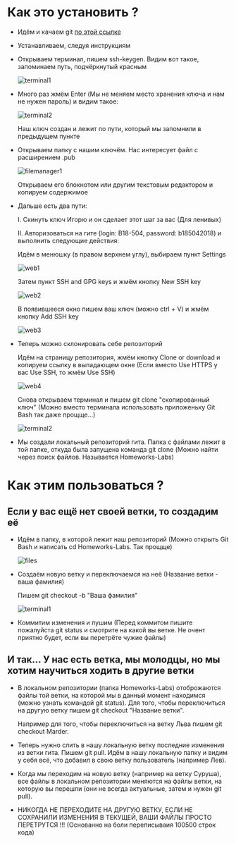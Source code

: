 # Как это установить ?

  * Идём и качаем git [по этой ссылке](https://git-scm.com/download/win)
  * Устанавливаем, следуя инструкциям
  * Открываем терминал, пишем ssh-keygen.
    Видим вот такое, запоминаем путь, подчёркнутый красным
    
    ![terminal1](https://github.com/IgorKreknin/Pictures/blob/master/1.PNG)
    
  * Много раз жмём Enter (Мы не меняем место хранения ключа и нам не нужен пароль) и видим такое:
    
    ![terminal2](https://github.com/IgorKreknin/Pictures/blob/master/2.PNG)
    
    Наш ключ создан и лежит по пути, который мы запомнили в предыдущем пункте
  * Открываем папку с нашим ключём. Нас интересует файл с расширением .pub
  
    ![filemanager1](https://github.com/IgorKreknin/Pictures/blob/master/3.PNG)
    
    Открываем его блокнотом или другим текстовым редактором и копируем содержимое
  * Дальше есть два пути:
  
    I. Скинуть ключ Игорю и он сделает этот шаг за вас (Для ленивых)
    
    II. Авторизоваться на гите (login: B18-504, password: b185042018) и выполнить следующие действия:
    
    Идём в менюшку (в правом верхнем углу), выбираем пункт Settings
    
    ![web1](https://github.com/IgorKreknin/Pictures/blob/master/4.PNG)
    
    Затем пункт SSH and GPG keys и жмём кнопку New SSH key
    
    ![web2](https://github.com/IgorKreknin/Pictures/blob/master/5.PNG)
    
    В появившееся окно пишем ваш ключ (можно ctrl + V) и жмём кнопку Add SSH key
    
    ![web3](https://github.com/IgorKreknin/Pictures/blob/master/6.PNG)
  * Теперь можно склонировать себе репозиторий
  
    Идём на страницу репозитория, жмём кнопку Clone or download и копируем ссылку в выпадающем окне (Если вместо Use HTTPS у вас Use SSH, то жмём Use SSH)
    
    ![web4](https://github.com/IgorKreknin/Pictures/blob/master/7.PNG)
    
    Снова открываем терминал и пишем git clone "скопированный ключ" (Можно вместо терминала использовать приложеньку Git Bash так даже прощще...)
    
    ![terminal2](https://github.com/IgorKreknin/Pictures/blob/master/8.PNG)
    
  * Мы создали локальный репозиторий гита. Папка с файлами лежит в той папке, откуда была запущена команда git clone (Можно найти через поиск файлов. Называется Homeworks-Labs)
  
# Как этим пользоваться ?
  
  ## Если у вас ещё нет своей ветки, то создадим её
  * Идём в папку, в которой лежит наш репозиторий (Можно открыть Git Bash и написать cd Homeworks-Labs. Так прощще)
  
    ![files](https://github.com/IgorKreknin/Pictures/blob/master/9.PNG)
    
  * Создаём новую ветку и переключаемся на неё (Название ветки - ваша фамилия)
  
    Пишем git checkout -b "Ваша фамилия"
    
    ![terminal1](https://github.com/IgorKreknin/Pictures/blob/master/10.PNG)
  
  * Коммитим изменения и пушим (Перед коммитом пишите пожалуйста git status и смотрите на какой вы ветке. Не очент приятно будет, если вы перетрёте чужие файлы)
  
  ## И так... У нас есть ветка, мы молодцы, но мы хотим научиться ходить в другие ветки
    
  * В локальном репозитории (папка Homeworks-Labs) отоброжаются файлы той ветки, 
    на которой мы в данный момент находимся (можно узнать командой git status).
    Для того, чтобы переключиться на другую ветку пишем git checkout "Название ветки".
    
    Например для того, чтобы переключиться на ветку Льва пишем git checkout Marder.
  
  * Теперь нужно слить в нашу локальную ветку последние изменения из ветки гита. Пишем git pull. Идём в нашу локальную папку и видим у себя всё, что добавил в свою ветку пользователь (например Лев).
  
  * Когда мы переходим на новую ветку (например на ветку Суруша), все файлы в локальном репозитории меняются на файлы ветки, на которую вы перешли (они не всегда актуальные, затем и нужен git pull). 
  
  * НИКОГДА НЕ ПЕРЕХОДИТЕ НА ДРУГУЮ ВЕТКУ, ЕСЛИ НЕ СОХРАНИЛИ ИЗМЕНЕНИЯ В ТЕКУЩЕЙ, ВАШИ ФАЙЛЫ ПРОСТО ПЕРЕТРУТСЯ !!!  (Основанно на боли переписываия 100500 строк кода) 
